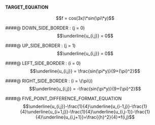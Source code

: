 <script type="text/javascript" src="http://cdn.mathjax.org/mathjax/latest/MathJax.js?config=default"></script>

#### TARGET_EQUATION
$$f = cos(3x)\*sin(\pi\*y)$$

####@ DOWN_SIDE_BORDER : (j = 0)
$$\underline{u_{i,j}} = 0$$

####@ UP_SIDE_BORDER : (j = 1)
$$\underline{u_{i,j}} = 0$$

####@ LEFT_SIDE_BORDER : (i = 0)
$$\underline{u_{i,j}} = \frac{sin(\pi*y)}{9+{\pi}^2}$$

####@ RIGHT_SIDE_BORDER : (i = \\(\pi\\))
$$\underline{u_{i,j}} = -\frac{sin(\pi*y)}{9+{\pi}^2}$$

####@ FIVE_POINT_DIFFERENCE_FORMAT_EQUATION
$$\underline{u_{i,j}}-\frac{1}{4}\underline{u_{i-1,j}}-\frac{1}{4}\underline{u_{i+1,j}}-\frac{1}{4}\underline{u_{i,j-1}}-\frac{1}{4}\underline{u_{i,j+1}}=\frac{{h}^2}{4}*f(i,j)$$

<meta http-equiv="refresh" content="30">